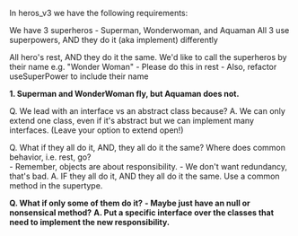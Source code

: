 In heros_v3 we have the following requirements:

We have 3 superheros - Superman, Wonderwoman, and Aquaman 
All 3 use superpowers, AND they do it (aka implement) differently

All hero's rest, AND they do it the same. 
We'd like to call the superheros by their name e.g. "Wonder Woman"
    - Please do this in rest
    - Also, refactor useSuperPower to include their name

**1. Superman and WonderWoman fly, but Aquaman does not.**

Q. We lead with an interface vs an abstract class because?
A. We can only extend one class, even if it's abstract but we can implement many interfaces.
(Leave your option to extend open!)

Q. What if they all do it, AND, they all do it the same? Where does common behavior, i.e. rest, go?  
    - Remember, objects are about responsibility.
    - We don't want redundancy, that's bad.
A. IF they all do it, AND they all do it the same.  Use a common method in the supertype.

**Q. What if only some of them do it?**
  **- Maybe just have an null or nonsensical method?**
**A. Put a specific interface over the classes that need to implement the new responsibility.**

